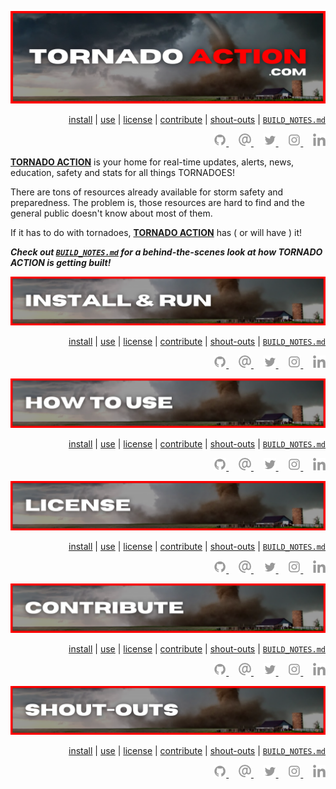 <!-- #region INTRO -->

<div align='center'>

![readme graphic](./assets/readme.png)

</div>

<div align='right'>

[install](#install) | [use](#use) | [license](#license) | [contribute](#contribute) | [shout-outs](#shout-outs) | [`BUILD_NOTES.md`](https://github.com/ephbuilding/tornado-action/blob/dev/BUILD_NOTES.md)

</div>

<div align='right'>

  <a href='https://github.com/ephbuilding' alt='social link icon'>
    <img src='./assets/icon-gh.svg' height='20'/>
  </a>
  &nbsp;
  &nbsp;
  <a href='mailto:email@ephraimsmith.dev' alt='social link icon'>
    <img src='./assets/icon-at.svg' height='20'/>
  </a>
  &nbsp;
  &nbsp;
  <a href='https://twitter.com/ephbuilding' alt='social link icon'>
    <img src='./assets/icon-tw.svg' height='20'/>
  </a>
  &nbsp;
  &nbsp;
  <a href='https://instagram.com/ephbuilding' alt='social link icon'>
    <img src='./assets/icon-ig.svg' height='20'/>
  </a>
  &nbsp;
  &nbsp;
  <a href='https://linkedin.com/in/ephbuilding' alt='social link icon'>
    <img src='./assets/icon-li.svg' height='20'/>
  </a>

</div>

**[TORNADO ACTION](https://tornadoaction.com)** is your home for real-time updates, alerts, news, education, safety and stats for all things TORNADOES!

There are tons of resources already available for storm safety and preparedness. The problem is, those resources are hard to find and the general public doesn't know about most of them.

If it has to do with tornadoes, **[TORNADO ACTION](https://tornadoaction.com)** has ( or will have ) it!

**_Check out [`BUILD_NOTES.md`](https://github.com/ephbuilding/rovercam/blob/prod/BUILD_NOTES.md) for a behind-the-scenes look at how TORNADO ACTION is getting built!_**

<!-- #endregion /INTRO -->

<!-- #region INSTALL -->

<div id='install' align='center'>

![readme graphic](./assets/install.png)

</div>

<div align='right'>

[install](#install) | [use](#use) | [license](#license) | [contribute](#contribute) | [shout-outs](#shout-outs) | [`BUILD_NOTES.md`](https://github.com/ephbuilding/tornado-action)

</div>

<div align='right'>

  <a href='https://github.com/ephbuilding' alt='social link icon'>
    <img src='./assets/icon-gh.svg' height='20'/>
  </a>
  &nbsp;
  &nbsp;
  <a href='mailto:ephraim@modevx.com' alt='social link icon'>
    <img src='./assets/icon-at.svg' height='20'/>
  </a>
  &nbsp;
  &nbsp;
  <a href='https://twitter.com/ephbuilding' alt='social link icon'>
    <img src='./assets/icon-tw.svg' height='20'/>
  </a>
  &nbsp;
  &nbsp;
  <a href='https://instagram.com/ephbuilding' alt='social link icon'>
    <img src='./assets/icon-ig.svg' height='20'/>
  </a>
  &nbsp;
  &nbsp;
  <a href='https://linkedin.com/in/ephbuilding' alt='social link icon'>
    <img src='./assets/icon-li.svg' height='20'/>
  </a>

</div>

<!-- #endregion /INSTALL -->

<!-- #region HOW TO USE -->

<div id='use' align='center'>

![readme graphic](./assets/use.png)

</div>

<div align='right'>

[install](#install) | [use](#use) | [license](#license) | [contribute](#contribute) | [shout-outs](#shout-outs) | [`BUILD_NOTES.md`](https://github.com/ephbuilding/tornado-action)

</div>

<div align='right'>

  <a href='https://github.com/ephbuilding' alt='social link icon'>
    <img src='./assets/icon-gh.svg' height='20'/>
  </a>
  &nbsp;
  &nbsp;
  <a href='mailto:ephraim@modevx.com' alt='social link icon'>
    <img src='./assets/icon-at.svg' height='20'/>
  </a>
  &nbsp;
  &nbsp;
  <a href='https://twitter.com/ephbuilding' alt='social link icon'>
    <img src='./assets/icon-tw.svg' height='20'/>
  </a>
  &nbsp;
  &nbsp;
  <a href='https://instagram.com/ephbuilding' alt='social link icon'>
    <img src='./assets/icon-ig.svg' height='20'/>
  </a>
  &nbsp;
  &nbsp;
  <a href='https://linkedin.com/in/ephbuilding' alt='social link icon'>
    <img src='./assets/icon-li.svg' height='20'/>
  </a>

</div>

<!-- #endregion /HOW TO USE -->

<!-- #region LICENSE -->

<div id='license' align='center'>

![readme graphic](./assets/license.png)

</div>

<div align='right'>

[install](#install) | [use](#use) | [license](#license) | [contribute](#contribute) | [shout-outs](#shout-outs) | [`BUILD_NOTES.md`](https://github.com/ephbuilding/tornado-action)

</div>

<div align='right'>

  <a href='https://github.com/ephbuilding' alt='social link icon'>
    <img src='./assets/icon-gh.svg' height='20'/>
  </a>
  &nbsp;
  &nbsp;
  <a href='mailto:ephraim@modevx.com' alt='social link icon'>
    <img src='./assets/icon-at.svg' height='20'/>
  </a>
  &nbsp;
  &nbsp;
  <a href='https://twitter.com/ephbuilding' alt='social link icon'>
    <img src='./assets/icon-tw.svg' height='20'/>
  </a>
  &nbsp;
  &nbsp;
  <a href='https://instagram.com/ephbuilding' alt='social link icon'>
    <img src='./assets/icon-ig.svg' height='20'/>
  </a>
  &nbsp;
  &nbsp;
  <a href='https://linkedin.com/in/ephbuilding' alt='social link icon'>
    <img src='./assets/icon-li.svg' height='20'/>
  </a>

</div>

<!-- #endregion /LICENSE -->

<!-- #region CONTRIBUTE -->

<div id='contribute' align='center'>

![readme graphic](./assets/contribute.png)

</div>

<div align='right'>

[install](#install) | [use](#use) | [license](#license) | [contribute](#contribute) | [shout-outs](#shout-outs) | [`BUILD_NOTES.md`](https://github.com/ephbuilding/tornado-action)

</div>

<div align='right'>

  <a href='https://github.com/ephbuilding' alt='social link icon'>
    <img src='./assets/icon-gh.svg' height='20'/>
  </a>
  &nbsp;
  &nbsp;
  <a href='mailto:ephraim@modevx.com' alt='social link icon'>
    <img src='./assets/icon-at.svg' height='20'/>
  </a>
  &nbsp;
  &nbsp;
  <a href='https://twitter.com/ephbuilding' alt='social link icon'>
    <img src='./assets/icon-tw.svg' height='20'/>
  </a>
  &nbsp;
  &nbsp;
  <a href='https://instagram.com/ephbuilding' alt='social link icon'>
    <img src='./assets/icon-ig.svg' height='20'/>
  </a>
  &nbsp;
  &nbsp;
  <a href='https://linkedin.com/in/ephbuilding' alt='social link icon'>
    <img src='./assets/icon-li.svg' height='20'/>
  </a>

</div>

<!-- #endregion /CONTRIBUTE -->

<!-- #region SHOUT-OUTS -->

<div id='shout-outs' align='center'>

![readme graphic](./assets/shout-outs.png)

</div>

<div align='right'>

[install](#install) | [use](#use) | [license](#license) | [contribute](#contribute) | [shout-outs](#shout-outs) | [`BUILD_NOTES.md`](https://github.com/ephbuilding/tornado-action)

</div>

<div align='right'>

  <a href='https://github.com/ephbuilding' alt='social link icon'>
    <img src='./assets/icon-gh.svg' height='20'/>
  </a>
  &nbsp;
  &nbsp;
  <a href='mailto:ephraim@modevx.com' alt='social link icon'>
    <img src='./assets/icon-at.svg' height='20'/>
  </a>
  &nbsp;
  &nbsp;
  <a href='https://twitter.com/ephbuilding' alt='social link icon'>
    <img src='./assets/icon-tw.svg' height='20'/>
  </a>
  &nbsp;
  &nbsp;
  <a href='https://instagram.com/ephbuilding' alt='social link icon'>
    <img src='./assets/icon-ig.svg' height='20'/>
  </a>
  &nbsp;
  &nbsp;
  <a href='https://linkedin.com/in/ephbuilding' alt='social link icon'>
    <img src='./assets/icon-li.svg' height='20'/>
  </a>

</div>

<!-- #endregion /SHOUT-OUTS -->

